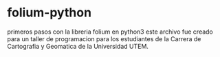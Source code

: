 # folium-python
primeros pasos con la libreria folium en python3
este archivo fue creado para un taller de programacion para los estudiantes de la Carrera de Cartografia y Geomatica de la Universidad UTEM.
